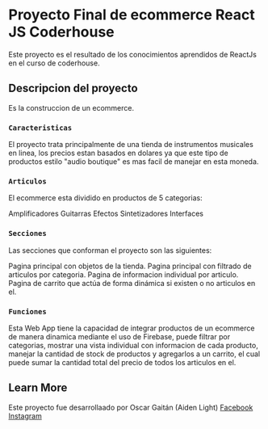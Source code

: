 # Proyecto Final de ecommerce React JS Coderhouse

Este proyecto es el resultado de los conocimientos aprendidos de ReactJs en el curso de coderhouse.

## Descripcion del proyecto

Es la construccion de un ecommerce.

### `Caracteristicas`

El proyecto trata principalmente de una tienda de instrumentos musicales en linea, los precios estan basados en dolares ya que este tipo de productos estilo "audio boutique" es mas facil de manejar en esta moneda.

### `Articulos`

El ecommerce esta dividido en productos de 5 categorias:

Amplificadores
Guitarras
Efectos
Sintetizadores
Interfaces

### `Secciones`

Las secciones que conforman el proyecto son las siguientes:

Pagina principal con objetos de la tienda.
Pagina principal con filtrado de articulos por categoria.
Pagina de informacion individual por articulo.
Pagina de carrito que actúa de forma dinámica si existen o no articulos en el.

### `Funciones`

Esta Web App tiene la capacidad de integrar productos de un ecommerce de manera dinamica mediante el uso de Firebase, puede filtrar por categorias, mostrar una vista individual con informacion de cada producto, manejar la cantidad de stock de productos y agregarlos a un carrito, el cual puede sumar la cantidad total del precio de todos los articulos en el.

## Learn More

Este proyecto fue desarrollaado por Oscar Gaitán (Aiden Light) 
[Facebook](https://www.facebook.com/AidenLightMusic)
[Instagram](https://www.instagram.com/aidenlightmusic/)
